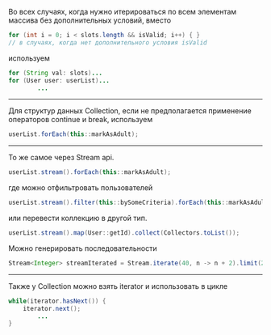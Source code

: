 Во всех случаях, когда нужно итерироваться по всем элементам массива без дополнительных условий, вместо
```java
for (int i = 0; i < slots.length && isValid; i++) { }
// в случаях, когда нет дополнительного условия isValid
```
используем  
```java
for (String val: slots)...
for (User user: userList)...
        ...
```
---
Для структур данных Collection, если не предполагается применение операторов continue и break, используем
```java
userList.forEach(this::markAsAdult);
```
---
То же самое через Stream api. 
```java
userList.stream().forEach(this::markAsAdult);
```
где можно отфильтровать пользователей
```java
userList.stream().filter(this::bySomeCriteria).forEach(this::markAsAdult);
```
или перевести коллекцию в другой тип.
```java
userList.stream().map(User::getId).collect(Collectors.toList());
```
Можно генерировать последовательности  
```java
Stream<Integer> streamIterated = Stream.iterate(40, n -> n + 2).limit(20);
```
---
Также у Collection можно взять iterator и использовать в цикле
```java
while(iterator.hasNext()) {
    iterator.next();
        ...
}
```